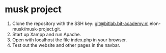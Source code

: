 # musk project

1. Clone the repository with the SSH key: git@bitlab.bit-academy.nl:elon-musk/musk-project.git.
2. Start up Xampp and run Apache.
3. Open with localhost the file index.php in your browser.
4. Test out the website and other pages in the navbar.